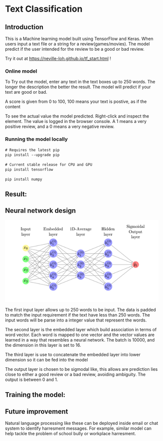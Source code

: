 # Text Classification

## Introduction
This is a Machine learning model built using TensorFlow and Keras. When users input
a text file or a string for a review(games/movies). The model predict if the user
intended for the review to be a good or bad review.

Try it out at https://neville-loh.github.io/tf_start.html !

### Online model
To Try out the model, enter any text in the text boxes up to 250 words. The longer the description the better the result.
The model will predict if your text are good or bad. 

A score is given from 0 to 100, 100 means your text is postive, as if the content 

To see the actual value the model predicted. Right-click and inspect the element.
The value is logged in the browser console. A 1 means a very positive review, and a 0 means a very negative review.


### Running the model locally
```
# Requires the latest pip
pip install --upgrade pip

# Current stable release for CPU and GPU
pip install tensorflow

pip install numpy
```

## Result:



## Neural network design
![](./img/layer.png)

The first input layer allows up to 250 words to be input. The data is padded to
match the input requirement if the text have less than 250 words. The input words
will be parse into a integer value that represent the words.  

The second layer is the embedded layer which build association in terms of word
vector. Each word is mapped to one vector and the vector values are learned in a way that
resembles a neural network. The batch is 10000, and the dimension in this layer is set to 16.


The third layer is use to concatenate the embedded layer into lower dimension so it
can be fed into the model



The output layer is chosen to be sigmodal like, this allows are prediction lies
close to either a good review or a bad review, avoiding ambiguity. The output is
between 0 and 1.


## Training the model:


## Future improvement
Natural language processing like these can be deployed inside email or chat system to identify harresment messages. For example, similar model can help tackle the problem of school bully or workplace harresment.
